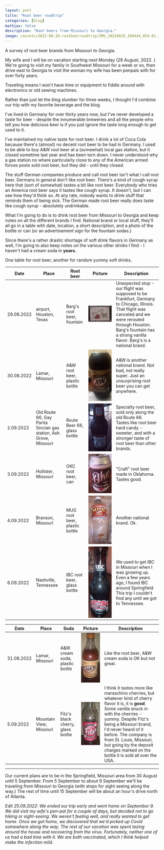 ```yaml
---
layout: post
title: "Root beer roadtrip"
categories: [blog]
mathjax: false
description: "Root beers from Missouri to Georgia."
image: /assets/2022-08-26-rootbeerroadtrip/IMG_20220829_200444_054-01.jpeg
---
```

A survey of root beer brands from Missouri to Georgia. 

My wife and I will be on vacation starting next Monday (29 August, 2022. ) We're going to visit my family in Southwest Missouri for a week or so, then drive east to Georgia to visit the woman my wife has been penpals with for over forty years.

Traveling means I won't have time or equipment to fiddle around with electronics or old sewing machines.

Rather than just let the blog slumber for three weeks, I thought I'd combine our trip with my favorite beverage and the blog.

I've lived in Germany for over thirty years now, but I've never developed a taste for beer - despite the innumerable breweries and all the people who tell you how delicious beer is if you just ignore the taste long enough to get used to it.

I've maintained my native taste for root beer.  I drink a lot of Coca Cola because there's (almost) no decent root beer to be had in Germany.  I used to be able to buy A&W root beer at a (somewhat) local gas station, but it closed sometime last year and has been torn down.  I never understood why a gas station no where particularly close to any of the American armed forces posts sold root beer, but they did - until they closed.

The stuff German companies produce and call root beer isn't what I call root beer.  Germans in general don't like root beer.  There's a kind of cough syrup here that (sort of somewhat) tastes a bit like root beer.  Everybody who tries an America root beer says it tastes like cough syrup.  It doesn't, but I can see how they'd think so.  At any rate, nobody wants to drink stuff that reminds them of being sick.  The German made root beer really does taste like cough syrup - absolutely undrinkable.

What I'm going to do is to drink root beer from Missouri to Georgia and keep notes on all the different brands I find.  National brand or local stuff, they'll all go in a table with date, location, a short description, and a photo of the bottle or can (or an advertisement sign for the fountain sodas.)

Since there's a rather drastic shortage of soft drink flavors in Germany as well, I'm going to also keep notes on the various other drinks I find - I haven't had a cream soda in **years.**

One table for root beer, another for random yummy soft drinks.

|Date|Place|Root beer|Picture|Description|
|----|-----|---------|-------|-----------|
|29.08.2022|airport, Houston, Texas|Barg's root beer, fountain|![Barg's root beer, fountain](/assets/2022-08-26-rootbeerroadtrip/IMG_20220829_200444_054-01.jpeg) |Unexpected stop - our flight was supposed to be Frankfurt, Germany to Chicago, Illinois.  That flight was canceled and we were rerouted through Houston.  Barg's fountain has a strong vanilla flavor.  Barg's is a national brand.|
|30.08.2022|Lamar, Missouri|A&W root beer, plastic bottle|![A&W root beer, plastic bottle](/assets/2022-08-26-rootbeerroadtrip/IMG_20220830_225634_127-01.jpeg) |A&W is another national brand.  Not bad, not really super.  Just an unsurprising root beer you can get anywhere.|
|2.09.2022|Old Route 66, Gay Parita Sinclair gas station, Ash Grove, Missouri|Route Beer 66, glass bottle|![Route Beer 66, glass bottle](/assets/2022-08-26-rootbeerroadtrip/4.jpeg)|Specialty root beer, sold only along the old Route 66.  Tastes like root beer hard candy - sweeter, and with a stronger taste of root beer than other brands.|
|3.09.2022|Hollister, Missouri|OKC root beer, can|![OKC root beer, can](/assets/2022-08-26-rootbeerroadtrip/5.jpeg)|"Craft" root beer made in Oklahoma.  Tastes good.|
|4.09.2022|Branson, Missouri|MUG root beer, plastic bottle|![MUG root beer, plastic bottle](/assets/2022-08-26-rootbeerroadtrip/6.jpeg)|Another national brand.  Ok.|
|6.09.2022|Nashville, Tennessee|IBC root beer, glass bottle|![IBC root beer, glass bottle](/assets/2022-08-26-rootbeerroadtrip/8.jpeg)|We used to get IBC in Missouri when I was growing up.  Even a few years ago, I found IBC around Springfield.  This trip I couldn't find any until we got to Tennessee.|


|Date|Place|Soda|Picture|Description|
|----|-----|----|-------|-----------|
|31.08.2022|Lamar, Missouri|A&W cream soda, plastic bottle|![A&W cream soda, plastic bottle](/assets/2022-08-26-rootbeerroadtrip/3.jpeg)|Like the root beer, A&W cream soda is OK but not great.|
|5.09.2022|Mountain View, Missouri|Fitz's black cherry, glass bottle|![Fitz's black cherry, glass bottle](/assets/2022-08-26-rootbeerroadtrip/7.jpeg)|I think it tastes more like maraschino cherries, but whatever kind of cherry flavor it is, it is **good**.  Some vanilla snuck in with the cherries - yummy.  Despite Fitz's being a Missouri brand, I'd never heard of it before. The company is from St. Louis, Missouri, but going by the deposit charges marked on the bottle it is sold all over the USA.|

------

Our current plans are to be in the Springfield, Missouri area from 30 August until 5 September.  From 5 September to about 9 September we'll be traveling from Missouri to Georgia (with stops for sight seeing along the way.)  The rest of time until 15 September will be about an hour's drive north of Atlanta.

*Edit 25.09.2022:*
*We ended our trip early and went home on September 9.  We did visit my wife's pen-pal for a couple of days, but decided not to go hiking or sight-seeing.  We weren't feeling well, and really wanted to get home.  Once we got home, we discovered that we'd picked up Covid somewhere along the way.  The rest of our vacation was spent lazing around the house and recovering from the virus.  Fortunately, neither one of us had a bad time with it.  We are both vaccinated, which I think helped make the infection mild.* 
